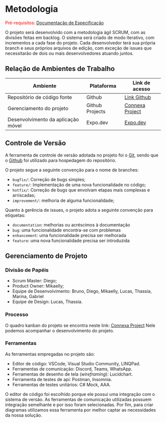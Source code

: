
# Metodologia

<span style="color:red">Pré-requisitos: <a href="2-Especificação do Projeto.md"> Documentação de Especificação</a></span>

O projeto será desenvolvido com a metodologia ágil SCRUM, com as divisões feitas em backlog. O sistema será criado de modo iterativo, com incrementos a cada fase do projeto. Cada desenvolvedor terá sua própria branch e seus próprios arquivos de edição, com exceção de issues que necessitarão de dois ou mais desenvolvedores atuando juntos.

## Relação de Ambientes de Trabalho

Ambiente | Plataforma | Link de acesso
--------- | ------ | -------
Repositório de código fonte | Github | [Link Github](https://github.com/ICEI-PUC-Minas-PMV-ADS/pmv-ads-2023-2-e4-proj-dad-t2-connexa)
Gerenciamento do projeto | Github Projects | [Connexa Project](https://github.com/orgs/ICEI-PUC-Minas-PMV-ADS/projects/570)
Desenvolvimento da aplicação móvel | Expo.dev | [Expo.dev](https://expo.dev/)


## Controle de Versão

A ferramenta de controle de versão adotada no projeto foi o
[Git](https://git-scm.com/), sendo que o [Github](https://github.com)
foi utilizado para hospedagem do repositório.

O projeto segue a seguinte convenção para o nome de branches:

- `bugfix/`: Correção de bugs simples;
- `feature/`: Implementação de uma nova funcionalidade no código;
- `hotfix/`: Correção de bugs que envolvam etapas mais complexas e arriscadas;
- `improvement/`: melhoria de alguma funcionalidade;

Quanto à gerência de issues, o projeto adota a seguinte convenção para
etiquetas:

- `documentation`: melhorias ou acréscimos à documentação
- `bug`: uma funcionalidade encontra-se com problemas
- `enhancement`: uma funcionalidade precisa ser melhorada
- `feature`: uma nova funcionalidade precisa ser introduzida

<!--- Discuta como a configuração do projeto foi feita na ferramenta de versionamento escolhida. Exponha como a gerência de tags, merges, commits e branchs é realizada. Discuta como a gerência de issues foi realizada.

> **Links Úteis**:
> - [Microfundamento: Gerência de Configuração](https://pucminas.instructure.com/courses/87878/)
> - [Tutorial GitHub](https://guides.github.com/activities/hello-world/)
> - [Git e Github](https://www.youtube.com/playlist?list=PLHz_AreHm4dm7ZULPAmadvNhH6vk9oNZA)
>  - [Comparando fluxos de trabalho](https://www.atlassian.com/br/git/tutorials/comparing-workflows)
> - [Understanding the GitHub flow](https://guides.github.com/introduction/flow/)
> - [The gitflow workflow - in less than 5 mins](https://www.youtube.com/watch?v=1SXpE08hvGs)
-->
## Gerenciamento de Projeto

### Divisão de Papéis

- Scrum Master: Diego;
- Product Owner: Mikaelly;
- Equipe de Desenvolvimento: Bruno, Diego, Mikaelly, Lucas, Thassia, Marina, Gabriel
- Equipe de Design: Lucas, Thassia.

<!--
> **Links Úteis**:
> - [11 Passos Essenciais para Implantar Scrum no seu Projeto](https://mindmaster.com.br/scrum-11-passos/)
> - [Scrum em 9 minutos](https://www.youtube.com/watch?v=XfvQWnRgxG0)
> - [Os papéis do Scrum e a verdade sobre cargos nessa técnica](https://www.atlassian.com/br/agile/scrum/roles)
-->
### Processo

O quadro kanban do projeto se encontra neste link: [Connexa Project](https://github.com/orgs/ICEI-PUC-Minas-PMV-ADS/projects/570)
Nele podemos acompanhar o desenvolvimento do projeto.
<!--
> **Links Úteis**:
> - [Planejamento e Gestáo Ágil de Projetos](https://pucminas.instructure.com/courses/87878/pages/unidade-2-tema-2-utilizacao-de-ferramentas-para-controle-de-versoes-de-software)
> - [Sobre quadros de projeto](https://docs.github.com/pt/issues/organizing-your-work-with-project-boards/managing-project-boards/about-project-boards)
> - [Project management, made simple](https://github.com/features/project-management/)
> - [Sobre quadros de projeto](https://docs.github.com/pt/github/managing-your-work-on-github/about-project-boards)
> - [Como criar Backlogs no Github](https://www.youtube.com/watch?v=RXEy6CFu9Hk)
> - [Tutorial Slack](https://slack.com/intl/en-br/)
-->
### Ferramentas

As ferramentas empregadas no projeto são:

- Editor de código: VSCode, Visual Studio Community, LINQPad.
- Ferramentas de comunicação: Discord, Teams, WhatsApp.
- Ferramentas de desenho de tela (_wireframing_): Lucidchart.
- Ferramenta de testes de api: Postman, Insomnia.
- Ferramentas de testes unitários: C# Mock, AAA.

O editor de código foi escolhido porque ele possui uma integração com o sistema de versão. As ferramentas de comunicação utilizadas possuem integração semelhante e por isso foram selecionadas. Por fim, para criar diagramas utilizamos essa ferramenta por melhor captar as necessidades da nossa solução.
<!--
Liste quais ferramentas foram empregadas no desenvolvimento do projeto, justificando a escolha delas, sempre que possível.
 
> **Possíveis Ferramentas que auxiliarão no gerenciamento**: 
> - [Slack](https://slack.com/)
> - [Github](https://github.com/)
-->
